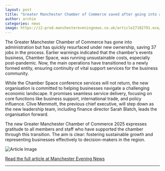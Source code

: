 ```yaml
---
layout: post
title: "Greater Manchester Chamber of Commerce saved after going into administration"
author: archie
categories: news
image: https://i2-prod.manchestereveningnews.co.uk/article27182791.ece/ALTERNATES/s1200/0_Elliot-House-Manchester.jpg
---
```

The Greater Manchester Chamber of Commerce has gone into administration but has quickly resurfaced under new ownership, saving 37 jobs in the process. Earlier warnings indicated that the chamber's events business, Chamber Space, was running unsustainable costs, especially post-pandemic. Now, the main operations have transitioned to a newly formed entity, ensuring continuity of vital support services for the business community. 

While the Chamber Space conference services will not return, the new organisation is committed to helping businesses navigate a challenging economic landscape. It promises seamless service delivery, focusing on core functions like business support, international trade, and policy influence. Clive Memmott, the previous chief executive, will step down as the new leadership team, including finance director Sarah Blatch, leads the organisation forward.

The new Greater Manchester Chamber of Commerce 2025 expresses gratitude to all members and staff who have supported the chamber through this transition. The aim is clear: fostering sustainable growth and representing businesses effectively to decision-makers in the region.

![Article Image](https://i2-prod.manchestereveningnews.co.uk/article27182791.ece/ALTERNATES/s1200/0_Elliot-House-Manchester.jpg)

[Read the full article at Manchester Evening News](https://www.manchestereveningnews.co.uk/news/greater-manchester-news/greater-manchester-chamber-commerce-saved-32498124)

---
